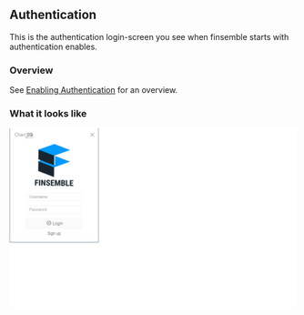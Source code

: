## Authentication

This is the authentication login-screen you see when finsemble starts with authentication enables.

### Overview

See [Enabling Authentication](https://documentation.chartiq.com/finsemble/tutorial-enablingAuthentication.html) for an overview.

### What it looks like
![](./screenshot.png)

